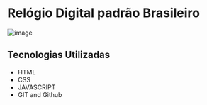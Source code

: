 # Relógio Digital padrão Brasileiro
![image](https://github.com/drewneres/relogin/assets/71440544/303cb841-f1f4-45fc-8893-97ff88f5fd29)

## Tecnologias Utilizadas
- HTML
- CSS
- JAVASCRIPT
- GIT and Github
